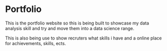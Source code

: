 # Portfolio
This is the portfolio website
so this is being built to showcase my data analysis skill and try and move them into a data science range.

This is also being use to show recruters what skills i have and a online place for achievements, skills, ects.

